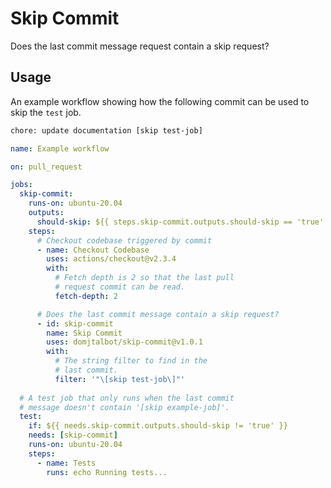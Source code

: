 # Skip Commit

Does the last commit message request contain a skip request?

## Usage

An example workflow showing how the following commit can be used to skip the `test` job.

```bash
chore: update documentation [skip test-job]
```

```yaml
name: Example workflow

on: pull_request

jobs:
  skip-commit:
    runs-on: ubuntu-20.04
    outputs:
      should-skip: ${{ steps.skip-commit.outputs.should-skip == 'true' }}
    steps:
      # Checkout codebase triggered by commit
      - name: Checkout Codebase
        uses: actions/checkout@v2.3.4
        with:
          # Fetch depth is 2 so that the last pull
          # request commit can be read.
          fetch-depth: 2

      # Does the last commit message contain a skip request?
      - id: skip-commit
        name: Skip Commit
        uses: domjtalbot/skip-commit@v1.0.1
        with:
          # The string filter to find in the
          # last commit.
          filter: '"\[skip test-job\]"'
  
  # A test job that only runs when the last commit
  # message doesn't contain '[skip example-job]'.
  test:
    if: ${{ needs.skip-commit.outputs.should-skip != 'true' }}
    needs: [skip-commit]
    runs-on: ubuntu-20.04
    steps:
      - name: Tests
        runs: echo Running tests...
```